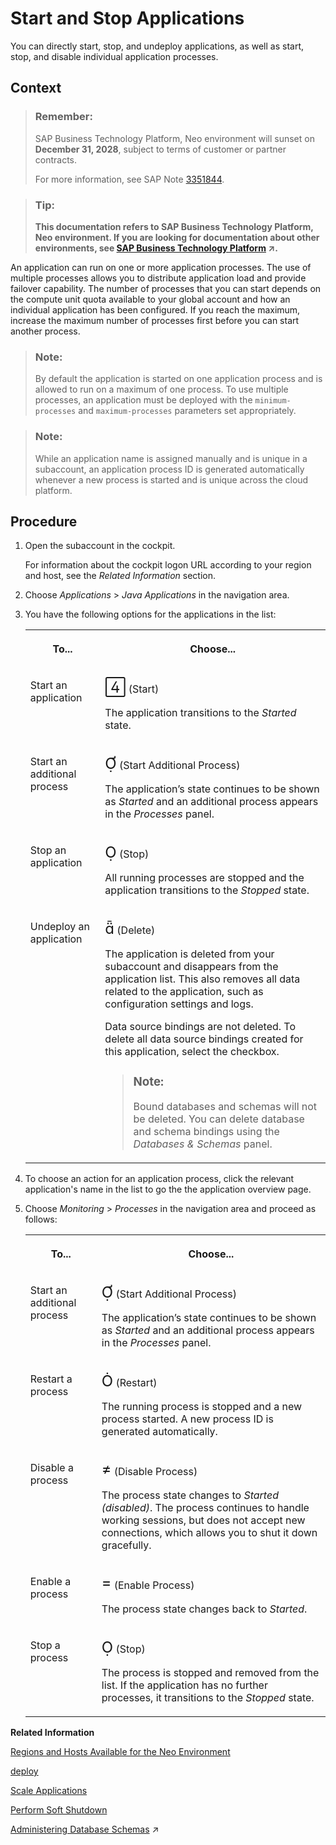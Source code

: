<!-- loio7612f03c711e1014839a8273b0e91070 -->

<link rel="stylesheet" type="text/css" href="../css/sap-icons.css"/>

# Start and Stop Applications

You can directly start, stop, and undeploy applications, as well as start, stop, and disable individual application processes.



## Context

> ### Remember:  
> SAP Business Technology Platform, Neo environment will sunset on **December 31, 2028**, subject to terms of customer or partner contracts.
> 
> For more information, see SAP Note [3351844](https://launchpad.support.sap.com/#/notes/3351844).

> ### Tip:  
> **This documentation refers to SAP Business Technology Platform, Neo environment. If you are looking for documentation about other environments, see [SAP Business Technology Platform](https://help.sap.com/viewer/65de2977205c403bbc107264b8eccf4b/Cloud/en-US/6a2c1ab5a31b4ed9a2ce17a5329e1dd8.html "SAP Business Technology Platform (SAP BTP) is an integrated offering comprised of four technology portfolios: database and data management, application development and integration, analytics, and intelligent technologies. The platform offers users the ability to turn data into business value, compose end-to-end business processes, and build and extend SAP applications quickly.") :arrow_upper_right:.**

An application can run on one or more application processes. The use of multiple processes allows you to distribute application load and provide failover capability. The number of processes that you can start depends on the compute unit quota available to your global account and how an individual application has been configured. If you reach the maximum, increase the maximum number of processes first before you can start another process.

> ### Note:  
> By default the application is started on one application process and is allowed to run on a maximum of one process. To use multiple processes, an application must be deployed with the `minimum-processes` and `maximum-processes` parameters set appropriately.

> ### Note:  
> While an application name is assigned manually and is unique in a subaccount, an application process ID is generated automatically whenever a new process is started and is unique across the cloud platform.



<a name="loio7612f03c711e1014839a8273b0e91070__steps_txs_4v4_zl"/>

## Procedure

1.  Open the subaccount in the cockpit.

    For information about the cockpit logon URL according to your region and host, see the *Related Information* section.

2.  Choose *Applications* \> *Java Applications* in the navigation area.

3.  You have the following options for the applications in the list:


    <table>
    <tr>
    <th valign="top">

    To...


    
    </th>
    <th valign="top">

    Choose...


    
    </th>
    </tr>
    <tr>
    <td valign="top">
    
    Start an application


    
    </td>
    <td valign="top">
    
    <span style="font-size:24px;line-height: 28px;"><span class="SAP-icons"></span></span> \(Start\)

    The application transitions to the *Started* state.


    
    </td>
    </tr>
    <tr>
    <td valign="top">
    
    Start an additional process


    
    </td>
    <td valign="top">
    
    <span style="font-size:24px;line-height: 28px;"><span class="SAP-icons"></span></span> \(Start Additional Process\)

    The application’s state continues to be shown as *Started* and an additional process appears in the *Processes* panel.


    
    </td>
    </tr>
    <tr>
    <td valign="top">
    
    Stop an application


    
    </td>
    <td valign="top">
    
    <span style="font-size:24px;line-height: 28px;"><span class="SAP-icons"></span></span> \(Stop\)

    All running processes are stopped and the application transitions to the *Stopped* state.


    
    </td>
    </tr>
    <tr>
    <td valign="top">
    
    Undeploy an application


    
    </td>
    <td valign="top">
    
    <span style="font-size:24px;line-height: 28px;"><span class="SAP-icons"></span></span> \(Delete\)

    The application is deleted from your subaccount and disappears from the application list. This also removes all data related to the application, such as configuration settings and logs.

    Data source bindings are not deleted. To delete all data source bindings created for this application, select the checkbox.

    > ### Note:  
    > Bound databases and schemas will not be deleted. You can delete database and schema bindings using the *Databases & Schemas* panel.


    
    </td>
    </tr>
    </table>
    
4.  To choose an action for an application process, click the relevant application's name in the list to go the the application overview page.

5.  Choose *Monitoring* \> *Processes* in the navigation area and proceed as follows:


    <table>
    <tr>
    <th valign="top">

    To...


    
    </th>
    <th valign="top">

    Choose...


    
    </th>
    </tr>
    <tr>
    <td valign="top">
    
    Start an additional process


    
    </td>
    <td valign="top">
    
    <span style="font-size:24px;line-height: 28px;"><span class="SAP-icons"></span></span> \(Start Additional Process\)

    The application’s state continues to be shown as *Started* and an additional process appears in the *Processes* panel.


    
    </td>
    </tr>
    <tr>
    <td valign="top">
    
    Restart a process


    
    </td>
    <td valign="top">
    
    <span style="font-size:24px;line-height: 28px;"><span class="SAP-icons"></span></span> \(Restart\)

    The running process is stopped and a new process started. A new process ID is generated automatically.


    
    </td>
    </tr>
    <tr>
    <td valign="top">
    
    Disable a process


    
    </td>
    <td valign="top">
    
    <span style="font-size:24px;line-height: 28px;"><span class="SAP-icons"></span></span> \(Disable Process\)

    The process state changes to *Started \(disabled\)*. The process continues to handle working sessions, but does not accept new connections, which allows you to shut it down gracefully.


    
    </td>
    </tr>
    <tr>
    <td valign="top">
    
    Enable a process


    
    </td>
    <td valign="top">
    
    <span style="font-size:24px;line-height: 28px;"><span class="SAP-icons"></span></span> \(Enable Process\)

    The process state changes back to *Started*.


    
    </td>
    </tr>
    <tr>
    <td valign="top">
    
    Stop a process


    
    </td>
    <td valign="top">
    
    <span style="font-size:24px;line-height: 28px;"><span class="SAP-icons"></span></span> \(Stop\)

    The process is stopped and removed from the list. If the application has no further processes, it transitions to the *Stopped* state.


    
    </td>
    </tr>
    </table>
    

**Related Information**  


[Regions and Hosts Available for the Neo Environment](../10-concepts-neo/regions-and-hosts-available-for-the-neo-environment-d722f7c.md "Each region represents a geographical location (for example, Europe, US East) where applications, data, or services are hosted.")

[deploy](deploy-937db4f.md "Deploying an application publishes it to SAP BTP. Use the optional parameters to make some specific configurations of the deployed application.")

[Scale Applications](scale-applications-745781b.md "Each application is started on a dedicated SAP BTP Runtime. One application can be started on one or many application processes, according to the compute unit quota that you have.")

[Perform Soft Shutdown](perform-soft-shutdown-17e8e96.md "Soft shutdown enables an operator to stop an application or application process in a way that no data is lost. Using soft shutdown gives sufficient time to finish serving end user requests or background jobs.")

[Administering Database Schemas](https://help.sap.com/viewer/d4790b2de2f4429db6f3dff54e4d7b3a/Cloud/en-US/2040a8a60de84c09994f64f74896b18f.html "An overview of the different tasks you can perform to administer database schemas in the Neo environment.") :arrow_upper_right:

